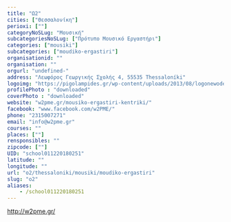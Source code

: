 ```yaml
---
title: "Ω2"
cities: ["Θεσσαλονίκη"]
perioxi: [""]
categoryNoSLug: "Μουσική"
subcategoriesNoSLug: ["Πρότυπο Μουσικό Εργαστήρι"]
categories: ["mousiki"]
subcategories: ["moudiko-ergastiri"]
organisationid: ""
organisation: ""
orgurl: "undefined-"
address: "Λεωφόρος Γεωργικής Σχολής 4, 55535 Thessaloníki"
logoimg: "https://pigolampides.gr/wp-content/uploads/2013/08/logonewodeio-500x333.png"
profilePhoto : "downloaded"
coverPhoto : "downloaded"
website: "w2pme.gr/mousiko-ergastiri-kentriki/"
facebook: "www.facebook.com/w2PME/"
phone: "2315007271"
email: "info@w2pme.gr"
courses: ""
places: [""]
rensponsibles: ""
zipcode: [""]
UID: "school011220180251"
latitude: ""
longitude: ""
url: "o2/thessaloniki/mousiki/moudiko-ergastiri"
slug: "o2"
aliases:
    - /school011220180251
---
```



http://w2pme.gr/

